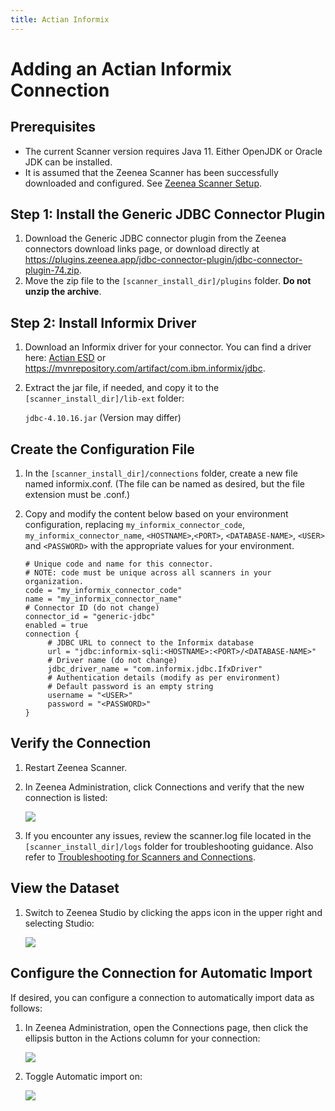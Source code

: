 ```yaml
---
title: Actian Informix
---
```

# Adding an Actian Informix Connection

## Prerequisites

* The current Scanner version requires Java 11. Either OpenJDK or Oracle JDK can be installed.
* It is assumed that the Zeenea Scanner has been successfully downloaded and configured. See [Zeenea Scanner Setup](./zeenea-scanner-setup.md).

## Step 1: Install the Generic JDBC Connector Plugin

1. Download the Generic JDBC connector plugin from the Zeenea connectors download links page, or download directly at https://plugins.zeenea.app/jdbc-connector-plugin/jdbc-connector-plugin-74.zip.
2. Move the zip file to the `[scanner_install_dir]/plugins` folder. **Do not unzip the archive**.

## Step 2: Install Informix Driver
1. Download an Informix driver for your connector. You can find a driver here: [Actian ESD](https://esd.actian.com/) or https://mvnrepository.com/artifact/com.ibm.informix/jdbc. 
3. Extract the jar file, if needed, and copy it to the `[scanner_install_dir]/lib-ext` folder:

     `jdbc-4.10.16.jar` (Version may differ)

## Create the Configuration File

1. In the `[scanner_install_dir]/connections` folder, create a new file named informix.conf. (The file can be named as desired, but the file extension must be .conf.)
2. Copy and modify the content below based on your environment configuration, replacing `my_informix_connector_code`, `my_informix_connector_name`, `<HOSTNAME>`,`<PORT>`, `<DATABASE-NAME>`, `<USER>` and `<PASSWORD>` with the appropriate values for your environment.

     ```
     # Unique code and name for this connector.
     # NOTE: code must be unique across all scanners in your organization.
     code = "my_informix_connector_code"
     name = "my_informix_connector_name"
     # Connector ID (do not change)
     connector_id = "generic-jdbc"
     enabled = true
     connection {
          # JDBC URL to connect to the Informix database
          url = "jdbc:informix-sqli:<HOSTNAME>:<PORT>/<DATABASE-NAME>"
          # Driver name (do not change)
          jdbc_driver_name = "com.informix.jdbc.IfxDriver"
          # Authentication details (modify as per environment)
          # Default password is an empty string
          username = "<USER>"
          password = "<PASSWORD>"
     }
     ```

## Verify the Connection​

1. Restart Zeenea Scanner.
2. In Zeenea Administration, click Connections and verify that the new connection is listed:

     ![](/img/zeenea-connection-informix.png)
3. If you encounter any issues, review the scanner.log file located in the `[scanner_install_dir]/logs` folder for troubleshooting guidance. Also refer to [Troubleshooting for Scanners and Connections](./zeenea-troubleshooting.md).

## View the Dataset​

1. Switch to Zeenea Studio by clicking the apps icon in the upper right and selecting Studio:

     ![](/img/zeenea-informix-schema.png)

## Configure the Connection for Automatic Import​

If desired, you can configure a connection to automatically import data as follows:

1. In Zeenea Administration, open the Connections page, then click the ellipsis button in the Actions column for your connection:

     ![](/img/zeenea-informix-setup.png)
2. Toggle Automatic import on:

     ![](/img/zeenea-informix-import.png)
